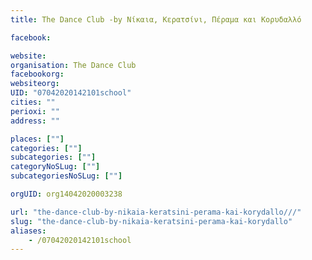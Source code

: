 ```yaml
---
title: The Dance Club -by Νίκαια, Κερατσίνι, Πέραμα και Κορυδαλλό

facebook:

website:
organisation: The Dance Club 
facebookorg:
websiteorg:
UID: "07042020142101school"
cities: ""
perioxi: ""
address: ""

places: [""]
categories: [""]
subcategories: [""]
categoryNoSLug: [""]
subcategoriesNoSLug: [""]

orgUID: org14042020003238

url: "the-dance-club-by-nikaia-keratsini-perama-kai-korydallo///"
slug: "the-dance-club-by-nikaia-keratsini-perama-kai-korydallo"
aliases:
    - /07042020142101school
---
```






